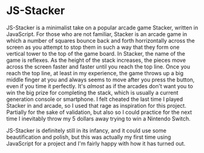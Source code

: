 # JS-Stacker
JS-Stacker is a minimalist take on a popular arcade game Stacker, written in JavaScript.
For those who are not familiar, Stacker is an arcade game in which a number of squares bounce back and forth horrizontally across the screen as you attempt to stop them in such a way that they form one vertical tower to the top of the game board.
In Stacker, the name of the game is reflexes. As the height of the stack increases, the pieces move across the screen faster and faster until you reach the top line. Once you reach the top line, at least in my experience, the game throws up a big middle finger at you and always seems to move after you press the button, even if you time it perfectly. It's *almost* as if the arcades don't want you to win the big prize for completing the stack, which is usually a current generation console or smartphone.
I felt cheated the last time I played Stacker in and arcade, so I used that rage as inspiration for this project. Partially for the sake of validation, but also so I could practice for the next time I inevitably throw my 5 dollars away trying to win a Nintendo Switch.

JS-Stacker is definitely still in its infancy, and it could use some beautification and polish, but this was actually my first time using JavaScript for a project and I'm fairly happy with how it has turned out.
